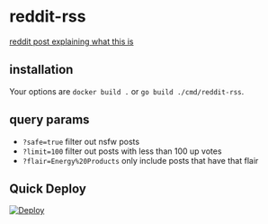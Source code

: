 # reddit-rss

[reddit post explaining what this is](https://www.reddit.com/r/rss/comments/fvg3ed/i_built_a_better_rss_feed_for_reddit/)

## installation

Your options are `docker build .` or `go build ./cmd/reddit-rss`.

## query params

-   `?safe=true` filter out nsfw posts
-   `?limit=100` filter out posts with less than 100 up votes
-   `?flair=Energy%20Products` only include posts that have that flair

## Quick Deploy

[![Deploy](https://www.herokucdn.com/deploy/button.svg)](https://heroku.com/deploy)
